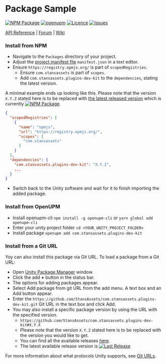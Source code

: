 # Package Sample
<!-- Describe your package -->

[![NPM Package](https://img.shields.io/npm/v/com.stansassets.plugins-dev-kit)](https://www.npmjs.com/package/com.stansassets.plugins-dev-kit)
[![openupm](https://img.shields.io/npm/v/com.stansassets.plugins-dev-kit?label=openupm&registry_uri=https://package.openupm.com)](https://openupm.com/packages/com.stansassets.plugins-dev-kit/)
[![Licence](https://img.shields.io/npm/l/com.stansassets.plugins-dev-kit)](https://github.com/StansAssets/com.stansassets.plugins-dev-kit/blob/master/LICENSE)
[![Issues](https://img.shields.io/github/issues/StansAssets/com.stansassets.plugins-dev-kit)](https://github.com/StansAssets/com.stansassets.plugins-dev-kit/issues)

<!-- Add some useful links here -->

[API Reference](https://myapi) | [Forum](https://myforum) | [Wiki](https://github.com/StansAssets/com.stansassets.plugins-dev-kit/wiki)

### Install from NPM
* Navigate to the `Packages` directory of your project.
* Adjust the [project manifest file](https://docs.unity3d.com/Manual/upm-manifestPrj.html) `manifest.json` in a text editor.
* Ensure `https://registry.npmjs.org/` is part of `scopedRegistries`.
  * Ensure `com.stansassets` is part of `scopes`.
  * Add `com.stansassets.plugins-dev-kit` to the `dependencies`, stating the latest version.

A minimal example ends up looking like this. Please note that the version `X.Y.Z` stated here is to be replaced with [the latest released version](https://www.npmjs.com/package/com.stansassets.foundation) which is currently [![NPM Package](https://img.shields.io/npm/v/com.stansassets.foundation)](https://www.npmjs.com/package/com.stansassets.foundation).
  ```json
  {
    "scopedRegistries": [
      {
        "name": "npmjs",
        "url": "https://registry.npmjs.org/",
        "scopes": [
          "com.stansassets"
        ]
      }
    ],
    "dependencies": {
      "com.stansassets.plugins-dev-kit": "X.Y.Z",
      ...
    }
  }
  ```
* Switch back to the Unity software and wait for it to finish importing the added package.

### Install from OpenUPM
* Install openupm-cli `npm install -g openupm-cli` or `yarn global add openupm-cli`
* Enter your unity project folder `cd <YOUR_UNITY_PROJECT_FOLDER>`
* Install package `openupm add com.stansassets.plugins-dev-kit`

### Install from a Git URL
Yoy can also install this package via Git URL. To load a package from a Git URL:

* Open [Unity Package Manager](https://docs.unity3d.com/Manual/upm-ui.html) window.
* Click the add **+** button in the status bar.
* The options for adding packages appear.
* Select Add package from git URL from the add menu. A text box and an Add button appear.
* Enter the `https://github.com/StansAssets/com.stansassets.plugins-dev-kit.git` Git URL in the text box and click Add.
* You may also install a specific package version by using the URL with the specified version.
  * `https://github.com/StansAssets/com.stansassets.plugins-dev-kit#X.Y.X`
  * Please note that the version `X.Y.Z` stated here is to be replaced with the version you would like to get.
  * You can find all the available releases [here](https://github.com/StansAssets/com.stansassets.plugins-dev-kit/releases).
  * The latest available release version is [![Last Release](https://img.shields.io/github/v/release/stansassets/com.stansassets.plugins-dev-kit)](https://github.com/StansAssets/com.stansassets.plugins-dev-kit/releases/latest)

For more information about what protocols Unity supports, see [Git URLs](https://docs.unity3d.com/Manual/upm-git.html).

